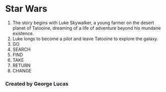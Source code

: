 # Star Wars 

1. The story begins with Luke Skywalker, a young farmer on the desert planet of Tatooine, dreaming of a life of adventure beyond his mundane existence.
2. Luke longs to become a pilot and leave Tatooine to explore the galaxy.
3. GO
4. SEARCH
5. FIND
6. TAKE
7. RETURN
8. CHANGE

### Created by George Lucas